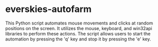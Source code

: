 # everskies-autofarm
This Python script automates mouse movements and clicks at random positions on the screen. It utilizes the mouse, keyboard, and win32api libraries to perform these actions. The script allows users to start the automation by pressing the 'q' key and stop it by pressing the 'e' key.

